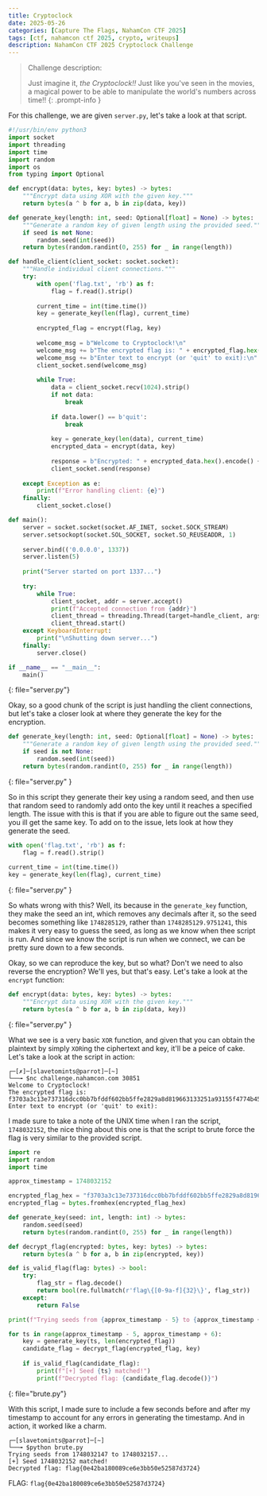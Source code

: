 ```yaml
---
title: Cryptoclock
date: 2025-05-26
categories: [Capture The Flags, NahamCon CTF 2025]
tags: [ctf, nahamcon ctf 2025, crypto, writeups]
description: NahamCon CTF 2025 Cryptoclock Challenge
---
```


> Challenge description:
>  
>  Just imagine it, _the Cryptoclock!!_ Just like you've seen in the movies, a magical power to be able to manipulate the world's numbers across time!!
{: .prompt-info }

For this challenge, we are given `server.py`, let's take a look at that script.

```py
#!/usr/bin/env python3
import socket
import threading
import time
import random
import os
from typing import Optional

def encrypt(data: bytes, key: bytes) -> bytes:
    """Encrypt data using XOR with the given key."""
    return bytes(a ^ b for a, b in zip(data, key))

def generate_key(length: int, seed: Optional[float] = None) -> bytes:
    """Generate a random key of given length using the provided seed."""
    if seed is not None:
        random.seed(int(seed))
    return bytes(random.randint(0, 255) for _ in range(length))

def handle_client(client_socket: socket.socket):
    """Handle individual client connections."""
    try:
        with open('flag.txt', 'rb') as f:
            flag = f.read().strip()
        
        current_time = int(time.time())
        key = generate_key(len(flag), current_time)
        
        encrypted_flag = encrypt(flag, key)
        
        welcome_msg = b"Welcome to Cryptoclock!\n"
        welcome_msg += b"The encrypted flag is: " + encrypted_flag.hex().encode() + b"\n"
        welcome_msg += b"Enter text to encrypt (or 'quit' to exit):\n"
        client_socket.send(welcome_msg)
        
        while True:
            data = client_socket.recv(1024).strip()
            if not data:
                break
                
            if data.lower() == b'quit':
                break
                
            key = generate_key(len(data), current_time)
            encrypted_data = encrypt(data, key)
            
            response = b"Encrypted: " + encrypted_data.hex().encode() + b"\n"
            client_socket.send(response)
            
    except Exception as e:
        print(f"Error handling client: {e}")
    finally:
        client_socket.close()

def main():
    server = socket.socket(socket.AF_INET, socket.SOCK_STREAM)
    server.setsockopt(socket.SOL_SOCKET, socket.SO_REUSEADDR, 1)
    
    server.bind(('0.0.0.0', 1337))
    server.listen(5)
    
    print("Server started on port 1337...")
    
    try:
        while True:
            client_socket, addr = server.accept()
            print(f"Accepted connection from {addr}")
            client_thread = threading.Thread(target=handle_client, args=(client_socket,))
            client_thread.start()
    except KeyboardInterrupt:
        print("\nShutting down server...")
    finally:
        server.close()

if __name__ == "__main__":
    main() 
```
{: file="server.py"}

Okay, so a good chunk of the script is just handling the client connections, but let's take a closer look at where they generate the key for the encryption.

```py
def generate_key(length: int, seed: Optional[float] = None) -> bytes:
    """Generate a random key of given length using the provided seed."""
    if seed is not None:
        random.seed(int(seed))
    return bytes(random.randint(0, 255) for _ in range(length))
```
{: file="server.py" }

So in this script they generate their key using a random seed, and then use that random seed to randomly add onto the key until it reaches a specified length. The issue with this is that if you are able to figure out the same seed, you ill get the same key. To add on to the issue, lets look at how they generate the seed.

```py
with open('flag.txt', 'rb') as f:
    flag = f.read().strip()
        
current_time = int(time.time())
key = generate_key(len(flag), current_time)
```
{: file="server.py" } 

So whats wrong with this? Well, its because in the `generate_key` function, they make the seed an int, which removes any decimals after it, so the seed becomes something like `1748285129`, rather than `1748285129.9751241`, this makes it very easy to guess the seed, as long as we know when thee script is run. And since we know the script is run when we connect, we can be pretty sure down to a few seconds.

Okay, so we can reproduce the key, but so what? Don't we need to also reverse the encryption? We'll yes, but that's easy. Let's take a look at the `encrypt` function:

```py
def encrypt(data: bytes, key: bytes) -> bytes:
    """Encrypt data using XOR with the given key."""
    return bytes(a ^ b for a, b in zip(data, key))
```
{: file="server.py" }

What we see is a very basic `XOR` function, and given that you can obtain the plaintext by simply `XOR`ing the ciphertext and key, it'll be a peice of cake. Let's take a look at the script in action:

```terminal
┌─[✗]─[slavetomints@parrot]─[~]
└──╼ $nc challenge.nahamcon.com 30851
Welcome to Cryptoclock!
The encrypted flag is: f3703a3c13e737316dcc0bb7bfddf602bb5ffe2829a8d819663133251a93155f4774b45ba00e
Enter text to encrypt (or 'quit' to exit):

```

I made sure to take a note of the UNIX time when I ran the script, `1748032152`, the nice thing about this one is that the script to brute force the flag is very similar to the provided script.

```py
import re
import random
import time

approx_timestamp = 1748032152 

encrypted_flag_hex = "f3703a3c13e737316dcc0bb7bfddf602bb5ffe2829a8d819663133251a93155f4774b45ba00e"
encrypted_flag = bytes.fromhex(encrypted_flag_hex)

def generate_key(seed: int, length: int) -> bytes:
    random.seed(seed)
    return bytes(random.randint(0, 255) for _ in range(length))

def decrypt_flag(encrypted: bytes, key: bytes) -> bytes:
    return bytes(a ^ b for a, b in zip(encrypted, key))

def is_valid_flag(flag: bytes) -> bool:
    try:
        flag_str = flag.decode()
        return bool(re.fullmatch(r'flag\{[0-9a-f]{32}\}', flag_str))
    except:
        return False

print(f"Trying seeds from {approx_timestamp - 5} to {approx_timestamp + 5}...")

for ts in range(approx_timestamp - 5, approx_timestamp + 6):
    key = generate_key(ts, len(encrypted_flag))
    candidate_flag = decrypt_flag(encrypted_flag, key)
    
    if is_valid_flag(candidate_flag):
        print(f"[+] Seed {ts} matched!")
        print(f"Decrypted flag: {candidate_flag.decode()}")
```
{: file="brute.py"}

With this script, I made sure to include a few seconds before and after my timestamp to account for any errors in generating the timestamp. And in action, it worked like a charm.

```terminal
┌─[slavetomints@parrot]─[~]
└──╼ $python brute.py 
Trying seeds from 1748032147 to 1748032157...
[+] Seed 1748032152 matched!
Decrypted flag: flag{0e42ba180089ce6e3bb50e52587d3724}
```

FLAG: `flag{0e42ba180089ce6e3bb50e52587d3724}`


